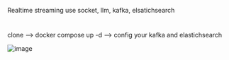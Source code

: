 Realtime streaming use socket, llm, kafka, elsatichsearch
#
clone --> docker compose up -d --> config your kafka and elastichsearch

![image](https://github.com/vnhai328/RealtimeStreamData/assets/67966579/fcf3faa6-f276-438d-96df-24cdddaea6d0)

